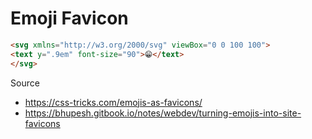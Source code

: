 # Emoji Favicon


```html
<svg xmlns="http://w3.org/2000/svg" viewBox="0 0 100 100">
<text y=".9em" font-size="90">😁️</text>
</svg>
```

<!--more-->

Source
- https://css-tricks.com/emojis-as-favicons/
- https://bhupesh.gitbook.io/notes/webdev/turning-emojis-into-site-favicons

